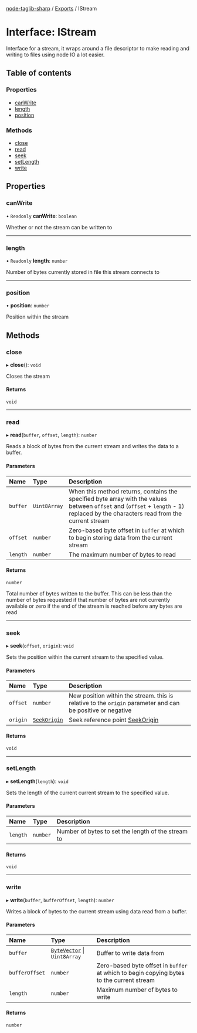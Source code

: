 [node-taglib-sharp](../README.md) / [Exports](../modules.md) / IStream

# Interface: IStream

Interface for a stream, it wraps around a file descriptor to make reading and writing to files
using node IO a lot easier.

## Table of contents

### Properties

- [canWrite](IStream.md#canwrite)
- [length](IStream.md#length)
- [position](IStream.md#position)

### Methods

- [close](IStream.md#close)
- [read](IStream.md#read)
- [seek](IStream.md#seek)
- [setLength](IStream.md#setlength)
- [write](IStream.md#write)

## Properties

### canWrite

• `Readonly` **canWrite**: `boolean`

Whether or not the stream can be written to

___

### length

• `Readonly` **length**: `number`

Number of bytes currently stored in file this stream connects to

___

### position

• **position**: `number`

Position within the stream

## Methods

### close

▸ **close**(): `void`

Closes the stream

#### Returns

`void`

___

### read

▸ **read**(`buffer`, `offset`, `length`): `number`

Reads a block of bytes from the current stream and writes the data to a buffer.

#### Parameters

| Name | Type | Description |
| :------ | :------ | :------ |
| `buffer` | `Uint8Array` | When this method returns, contains the specified byte array with the values between `offset` and (`offset` + `length` - 1) replaced by the characters read from the current stream |
| `offset` | `number` | Zero-based byte offset in `buffer` at which to begin storing data from the current stream |
| `length` | `number` | The maximum number of bytes to read |

#### Returns

`number`

Total number of bytes written to the buffer. This can be less than the
    number of bytes requested if that number of bytes are not currently available or zero if
    the end of the stream is reached before any bytes are read

___

### seek

▸ **seek**(`offset`, `origin`): `void`

Sets the position within the current stream to the specified value.

#### Parameters

| Name | Type | Description |
| :------ | :------ | :------ |
| `offset` | `number` | New position within the stream. this is relative to the `origin` parameter and can be positive or negative |
| `origin` | [`SeekOrigin`](../enums/SeekOrigin.md) | Seek reference point [SeekOrigin](../enums/SeekOrigin.md) |

#### Returns

`void`

___

### setLength

▸ **setLength**(`length`): `void`

Sets the length of the current current stream to the specified value.

#### Parameters

| Name | Type | Description |
| :------ | :------ | :------ |
| `length` | `number` | Number of bytes to set the length of the stream to |

#### Returns

`void`

___

### write

▸ **write**(`buffer`, `bufferOffset`, `length`): `number`

Writes a block of bytes to the current stream using data read from a buffer.

#### Parameters

| Name | Type | Description |
| :------ | :------ | :------ |
| `buffer` | [`ByteVector`](../classes/ByteVector.md) \| `Uint8Array` | Buffer to write data from |
| `bufferOffset` | `number` | Zero-based byte offset in `buffer` at which to begin copying bytes to the current stream |
| `length` | `number` | Maximum number of bytes to write |

#### Returns

`number`
